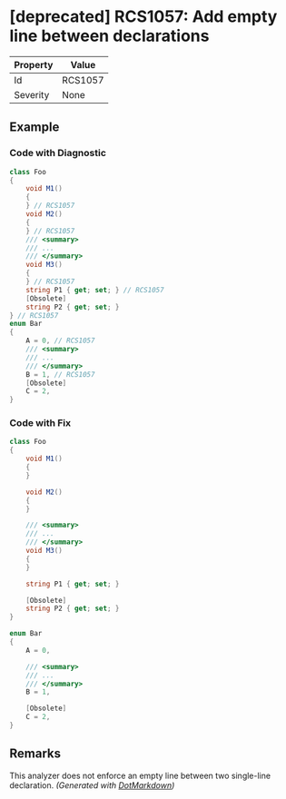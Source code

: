 # \[deprecated\] RCS1057: Add empty line between declarations

| Property | Value   |
| -------- | ------- |
| Id       | RCS1057 |
| Severity | None    |

## Example

### Code with Diagnostic

```csharp
class Foo
{
    void M1()
    {
    } // RCS1057
    void M2()
    {
    } // RCS1057
    /// <summary>
    /// ...
    /// </summary>
    void M3()
    {
    } // RCS1057
    string P1 { get; set; } // RCS1057
    [Obsolete]
    string P2 { get; set; }
} // RCS1057
enum Bar
{
    A = 0, // RCS1057
    /// <summary>
    /// ...
    /// </summary>
    B = 1, // RCS1057
    [Obsolete]
    C = 2,
}
```

### Code with Fix

```csharp
class Foo
{
    void M1()
    {
    }

    void M2()
    {
    }

    /// <summary>
    /// ...
    /// </summary>
    void M3()
    {
    }

    string P1 { get; set; }

    [Obsolete]
    string P2 { get; set; }
}

enum Bar
{
    A = 0,

    /// <summary>
    /// ...
    /// </summary>
    B = 1,

    [Obsolete]
    C = 2,
}
```

## Remarks

This analyzer does not enforce an empty line between two single-line declaration.
*\(Generated with [DotMarkdown](http://github.com/JosefPihrt/DotMarkdown)\)*